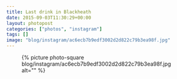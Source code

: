 ```yaml
---
title: Last drink in Blackheath
date: 2015-09-03T11:30:29+00:00
layout: photopost
categories: ["photos", "instagram"]
tags: []
image: "blog/instagram/ac6ecb7b9edf3002d2d822c79b3ea98f.jpg"
---
```


<figure class="photo photo--square">
  {% picture photo-square blog/instagram/ac6ecb7b9edf3002d2d822c79b3ea98f.jpg alt="" %}
</figure>


